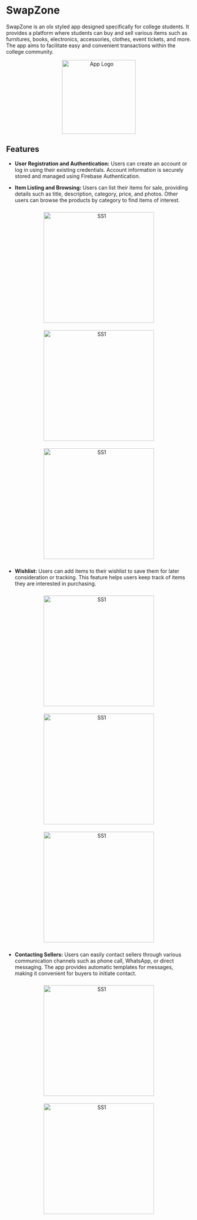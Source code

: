 # SwapZone

SwapZone is an olx styled app designed specifically for college students. It provides a platform where students can buy and sell various items such as furnitures, books, electronics, accessories, clothes, event tickets, and more. The app aims to facilitate easy and convenient transactions within the college community.

<p align="center">
<img src="https://i.postimg.cc/MphGfq2n/Whats-App-Image-2023-06-23-at-12-19-52-PM-removebg-preview.png" alt="App Logo" width="200" />
</p>


## Features

- **User Registration and Authentication:** Users can create an account or log in using their existing credentials. Account information is securely stored and managed using Firebase Authentication.

- **Item Listing and Browsing:** Users can list their items for sale, providing details such as title, description, category, price, and photos. Other users can browse the products by category to find items of interest.

<div align="center">
<img src="https://i.postimg.cc/T3cThjhx/Screenshot-2023-07-19-080615.png" alt="SS1" height="300" style="padding:10px">
<img src="https://i.postimg.cc/ZqPDFjp7/Screenshot-2023-07-19-080700.png" alt="SS1" height="300" style="padding:10px">
<img src="https://i.postimg.cc/VvvGw8Tp/Screenshot-2023-07-19-081204.png" alt="SS1" height="300" style="padding:10px">
</div>



- **Wishlist:** Users can add items to their wishlist to save them for later consideration or tracking. This feature helps users keep track of items they are interested in purchasing.

<div align="center">
<img src="https://i.postimg.cc/P5w7Ndxk/Screenshot-2023-07-19-080734.png" alt="SS1" height="300" style="padding:10px"/>
<img src="https://i.postimg.cc/V6YZ7MFY/Screenshot-2023-07-19-080814.png" alt="SS1" height="300" style="padding:10px"/>
<img src="https://i.postimg.cc/NfyJPQRr/Screenshot-2023-07-19-081257.png" alt="SS1" height="300" style="padding:10px"/>
</div>

- **Contacting Sellers:** Users can easily contact sellers through various communication channels such as phone call, WhatsApp, or direct messaging. The app provides automatic templates for messages, making it convenient for buyers to initiate contact.

<div align="center">
<img src="https://i.postimg.cc/WpYYndqv/Screenshot-2023-07-19-081315.png" alt="SS1" height="300" style="padding:10px"/>
<img src="https://i.postimg.cc/MpVsqtP6/Screenshot-2023-07-19-081346.png" alt="SS1" height="300" style="padding:10px"/>
</div>




